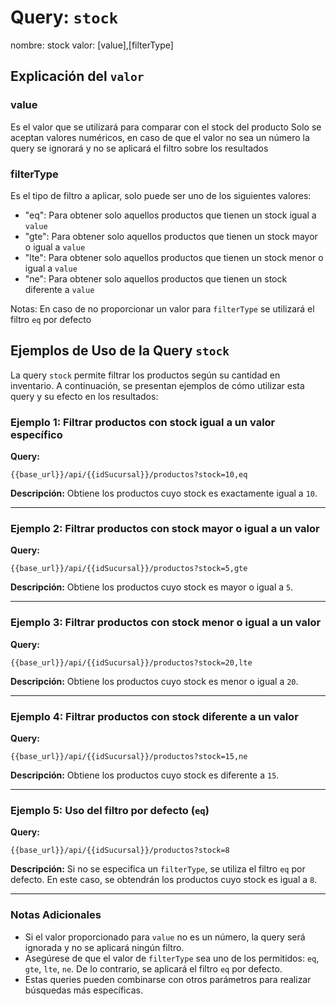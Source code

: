 # Query: `stock`

nombre: stock
valor: [value],[filterType]

## Explicación del `valor`

### value

Es el valor que se utilizará para comparar con el stock del producto
Solo se aceptan valores numéricos, en caso de que el valor no sea un número la query se ignorará y no se aplicará el filtro sobre los resultados

### filterType

Es el tipo de filtro a aplicar, solo puede ser uno de los siguientes valores:

- "eq": Para obtener solo aquellos productos que tienen un stock igual a `value`
- "gte": Para obtener solo aquellos productos que tienen un stock mayor o igual a `value`
- "lte": Para obtener solo aquellos productos que tienen un stock menor o igual a `value`
- "ne": Para obtener solo aquellos productos que tienen un stock diferente a `value`

Notas:
En caso de no proporcionar un valor para `filterType` se utilizará el filtro `eq` por defecto

## Ejemplos de Uso de la Query `stock`

La query `stock` permite filtrar los productos según su cantidad en inventario. A continuación, se presentan ejemplos de cómo utilizar esta query y su efecto en los resultados:

### Ejemplo 1: Filtrar productos con stock igual a un valor específico

**Query:**

```url
{{base_url}}/api/{{idSucursal}}/productos?stock=10,eq
```

**Descripción:**
Obtiene los productos cuyo stock es exactamente igual a `10`.

---

### Ejemplo 2: Filtrar productos con stock mayor o igual a un valor

**Query:**

```url
{{base_url}}/api/{{idSucursal}}/productos?stock=5,gte
```

**Descripción:**
Obtiene los productos cuyo stock es mayor o igual a `5`.

---

### Ejemplo 3: Filtrar productos con stock menor o igual a un valor

**Query:**

```url
{{base_url}}/api/{{idSucursal}}/productos?stock=20,lte
```

**Descripción:**
Obtiene los productos cuyo stock es menor o igual a `20`.

---

### Ejemplo 4: Filtrar productos con stock diferente a un valor

**Query:**

```url
{{base_url}}/api/{{idSucursal}}/productos?stock=15,ne
```

**Descripción:**
Obtiene los productos cuyo stock es diferente a `15`.

---

### Ejemplo 5: Uso del filtro por defecto (`eq`)

**Query:**

```url
{{base_url}}/api/{{idSucursal}}/productos?stock=8
```

**Descripción:**
Si no se especifica un `filterType`, se utiliza el filtro `eq` por defecto. En este caso, se obtendrán los productos cuyo stock es igual a `8`.

---

### Notas Adicionales

- Si el valor proporcionado para `value` no es un número, la query será ignorada y no se aplicará ningún filtro.
- Asegúrese de que el valor de `filterType` sea uno de los permitidos: `eq`, `gte`, `lte`, `ne`. De lo contrario, se aplicará el filtro `eq` por defecto.
- Estas queries pueden combinarse con otros parámetros para realizar búsquedas más específicas.
